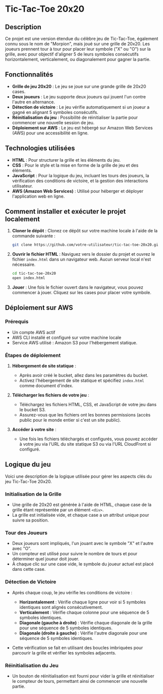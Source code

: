 

# Tic-Tac-Toe 20x20

## Description

Ce projet est une version étendue du célèbre jeu de Tic-Tac-Toe, également connu sous le nom de "Morpion", mais joué sur une grille de 20x20. Les joueurs prennent tour à tour pour placer leur symbole ("X" ou "O") sur la grille, avec pour objectif d'aligner 5 de leurs symboles consécutifs horizontalement, verticalement, ou diagonalement pour gagner la partie.

## Fonctionnalités

- **Grille de jeu 20x20** : Le jeu se joue sur une grande grille de 20x20 cases.
- **Deux joueurs** : Le jeu supporte deux joueurs qui jouent l'un contre l'autre en alternance.
- **Détection de victoire** : Le jeu vérifie automatiquement si un joueur a gagné en alignant 5 symboles consécutifs.
- **Réinitialisation du jeu** : Possibilité de réinitialiser la partie pour commencer une nouvelle session de jeu.
- **Déploiement sur AWS** : Le jeu est hébergé sur Amazon Web Services (AWS) pour une accessibilité en ligne.

## Technologies utilisées

- **HTML** : Pour structurer la grille et les éléments du jeu.
- **CSS** : Pour le style et la mise en forme de la grille de jeu et des éléments.
- **JavaScript** : Pour la logique du jeu, incluant les tours des joueurs, la vérification des conditions de victoire, et la gestion des interactions utilisateur.
- **AWS (Amazon Web Services)** : Utilisé pour héberger et déployer l'application web en ligne.

## Comment installer et exécuter le projet localement

1. **Cloner le dépôt** : Clonez ce dépôt sur votre machine locale à l'aide de la commande suivante :
    ```bash
    git clone https://github.com/votre-utilisateur/tic-tac-toe-20x20.git
    ```

2. **Ouvrir le fichier HTML** : Naviguez vers le dossier du projet et ouvrez le fichier `index.html` dans un navigateur web. Aucun serveur local n'est nécessaire.

    ```bash
    cd tic-tac-toe-20x20
    open index.html
    ```

3. **Jouer** : Une fois le fichier ouvert dans le navigateur, vous pouvez commencer à jouer. Cliquez sur les cases pour placer votre symbole.

## Déploiement sur AWS

### Prérequis

- Un compte AWS actif
- AWS CLI installé et configuré sur votre machine locale
- Service AWS utilisé : Amazon S3 pour l'hébergement statique.

### Étapes de déploiement


1. **Hébergement de site statique** :

    - Après avoir créé le bucket, allez dans les paramètres du bucket.
    - Activez l'hébergement de site statique et spécifiez `index.html` comme document d'index.

2. **Télécharger les fichiers de votre jeu** :

    - Téléchargez les fichiers HTML, CSS, et JavaScript de votre jeu dans le bucket S3.
    - Assurez-vous que les fichiers ont les bonnes permissions (accès public pour le monde entier si c'est un site public).




3. **Accéder à votre site** :

    - Une fois les fichiers téléchargés et configurés, vous pouvez accéder à votre jeu via l'URL du site statique S3 ou via l'URL CloudFront si configuré.

## Logique du jeu

Voici une description de la logique utilisée pour gérer les aspects clés du jeu Tic-Tac-Toe 20x20.

### Initialisation de la Grille

- Une grille de 20x20 est générée à l'aide de HTML, chaque case de la grille étant représentée par un élément `<div>`.
- La grille est initialisée vide, et chaque case a un attribut unique pour suivre sa position.

### Tour des Joueurs

- Deux joueurs sont impliqués, l'un jouant avec le symbole "X" et l'autre avec "O".
- Un compteur est utilisé pour suivre le nombre de tours et pour déterminer quel joueur doit jouer.
- À chaque clic sur une case vide, le symbole du joueur actuel est placé dans cette case.

### Détection de Victoire

- Après chaque coup, le jeu vérifie les conditions de victoire :
    - **Horizontalement** : Vérifie chaque ligne pour voir si 5 symboles identiques sont alignés consécutivement.
    - **Verticalement** : Vérifie chaque colonne pour une séquence de 5 symboles identiques.
    - **Diagonale (gauche à droite)** : Vérifie chaque diagonale de la grille pour une séquence de 5 symboles identiques.
    - **Diagonale (droite à gauche)** : Vérifie l'autre diagonale pour une séquence de 5 symboles identiques.

- Cette vérification se fait en utilisant des boucles imbriquées pour parcourir la grille et vérifier les symboles adjacents.

### Réinitialisation du Jeu

- Un bouton de réinitialisation est fourni pour vider la grille et réinitialiser le compteur de tours, permettant ainsi de commencer une nouvelle partie.


